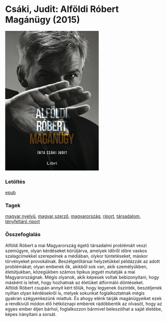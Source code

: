 # <a name="id_961">Csáki, Judit: Alföldi Róbert Magánügy (2015)</a>
<img src="https://github.com/BercziSandor/calibre_lib/raw/main/libs/main/Csaki%2C%20Judit/Alfoldi%20Robert%20Maganugy%20%28961%29/cover.jpg" alt="cover" width="300"/>

### Letöltés
[epub](https://github.com/BercziSandor/calibre_lib/raw/main/libs/main/Csaki%2C%20Judit/Alfoldi%20Robert%20Maganugy%20%28961%29/Alfoldi%20Robert%20Maganugy%20-%20Csaki%2C%20Judit.epub)

### Tagek
[magyar nyelvű](https://github.com/berczisandor/calibre_lib/libs/main/_tags/magyar%20nyelv%c5%b1.md), [magyar szerző](https://github.com/berczisandor/calibre_lib/libs/main/_tags/magyar%20szerz%c5%91.md), [magyarország](https://github.com/berczisandor/calibre_lib/libs/main/_tags/magyarorsz%c3%a1g.md), [riport](https://github.com/berczisandor/calibre_lib/libs/main/_tags/riport.md), [társadalom](https://github.com/berczisandor/calibre_lib/libs/main/_tags/t%c3%a1rsadalom.md), [tényfeltáró riport](https://github.com/berczisandor/calibre_lib/libs/main/_tags/t%c3%a9nyfelt%c3%a1r%c3%b3%20riport.md)

### Összefoglalás
<div>
<p>Alföldi Róbert a mai Magyarország égető társadalmi problémáit veszi szemügyre, olyan kérdéseket körüljárva, amelyek időről időre vaskos szalagcímekkel szerepelnek a médiában, olykor tüntetéseket, máskor törvényeket provokálnak. Beszélgetőtársai helyzetükkel példázzák az adott problémákat; olyan emberek ők, akikből sok van, akik személyükben, életútjukban, közegükben számos tipikus jegyét mutatják a mai Magyarországnak. Mégis olyanok, akik képesek voltak bebizonyítani, hogy másként is lehet, hogy hozhatnak az életüket átformáló döntéseket. <br>Alföldi Róbert csupán annyit kért tőlük, hogy legyenek őszinték, beszéljenek nyíltan olyan kérdésekről is, melyek sokunkat foglalkoztatnak mégis gyakran szégyenkezünk miattuk. És ahogy elénk tárják magánügyeiket ezek a rendkívüli módon élő hétköznapi emberek rádöbbentik az olvasót, hogy az egyes ember éljen bárhol, foglalkozzon bármivel beleszólhat a saját életébe, képes irányítani a sorsát.</p></div>



